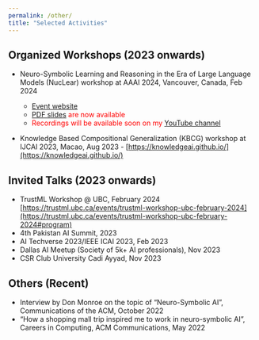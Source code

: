 ```yaml
---
permalink: /other/
title: "Selected Activities"
---
```


## Organized Workshops (2023 onwards)

- Neuro-Symbolic Learning and Reasoning in the Era of Large Language Models (NucLear) workshop at AAAI 2024, Vancouver, Canada, Feb 2024 
   - [Event website](https://nuclear-workshop.github.io/)
   - <span style="color: red;">[PDF slides](https://github.com/nuclear-workshop/nuclear-workshop.github.io/tree/master/assets/2024_aaai_nuclear_invited_talk_slides) are now available</span>
   - <span style="color: red;">Recordings will be available soon on my [YouTube channel](https://www.youtube.com/@asimmunawar)</span>

- Knowledge Based Compositional Generalization (KBCG) workshop at IJCAI 2023, Macao, Aug 2023 - [https://knowledgeai.github.io/](https://knowledgeai.github.io/)

## Invited Talks (2023 onwards)

- TrustML Workshop @ UBC, February 2024 [https://trustml.ubc.ca/events/trustml-workshop-ubc-february-2024](https://trustml.ubc.ca/events/trustml-workshop-ubc-february-2024#program)
- 4th Pakistan AI Summit, 2023
- AI Techverse 2023/IEEE ICAI 2023, Feb 2023
- Dallas AI Meetup (Society of 5k+ AI professionals), Nov 2023
- CSR Club University Cadi Ayyad, Nov 2023

## Others (Recent)

- Interview by Don Monroe on the topic of “Neuro-Symbolic AI”, Communications of the ACM, October 2022
- “How a shopping mall trip inspired me to work in neuro-symbolic AI”, Careers in Computing, ACM Communications, May 2022
